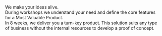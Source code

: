 We make your ideas alive.  
During workshops we understand your need and define the core
features for a Most Valuable Product.  
In 8 weeks, we deliver you a turn-key product. This solution
suits any type of business without the internal resources to develop a
proof of concept.
